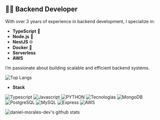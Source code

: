 ## 👨‍💻 Backend Developer

With over 3 years of experience in backend development, I specialize in:

- **TypeScript** 🚀
- **Node.js** 🔧
- **NestJS** 🌐
- **Docker** 🐳
- **Serverless**
- **AWS**

I’m passionate about building scalable and efficient backend systems.

![Top Langs](https://github-readme-stats.vercel.app/api/top-langs/?username=daniel-morales-dev&layout=compact&theme=dark)

- **Stack**

![Typescript](https://img.shields.io/badge/TypeScript-007ACC?style=for-the-badge&logo=typescript&logoColor=white)
![Javascript](https://img.shields.io/badge/JavaScript-323330?style=for-the-badge&logo=javascript&logoColor=F7DF1E)
![PYTHON](https://img.shields.io/badge/Python-14354C?style=for-the-badge&logo=python&logoColor=white)
![Tecnologias](https://img.shields.io/badge/Linux-FCC624?style=for-the-badge&logo=linux&logoColor=black)
![MongoDB](	https://img.shields.io/badge/MongoDB-4EA94B?style=for-the-badge&logo=mongodb&logoColor=white)
![PostgreSQL](https://img.shields.io/badge/PostgreSQL-316192?style=for-the-badge&logo=postgresql&logoColor=white)
![MySQL](https://img.shields.io/badge/MySQL-00000F?style=for-the-badge&logo=mysql&logoColor=white)
![Express](https://img.shields.io/badge/Express.js-404D59?style=for-the-badge)
![AWS](https://img.shields.io/badge/Amazon_AWS-FF9900?style=for-the-badge&logo=amazonaws&logoColor=white)

![daniel-morales-dev's github stats](https://github-readme-stats.vercel.app/api?username=daniel-morales-dev&show_icons=true&theme=radical)
